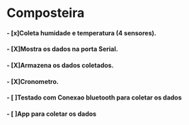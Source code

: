 <h1>Composteira</h1>
<h4>- [x]Coleta humidade e temperatura (4 sensores).</h4>
<h4>- [X]Mostra os dados na porta Serial.</h4>
<h4>- [X]Armazena os dados coletados.</h4>
<h4>- [X]Cronometro.</h4>
<h4>- [ ]Testado com Conexao bluetooth para coletar os dados</h4>
<h4>- [ ]App para coletar os dados</h4>
